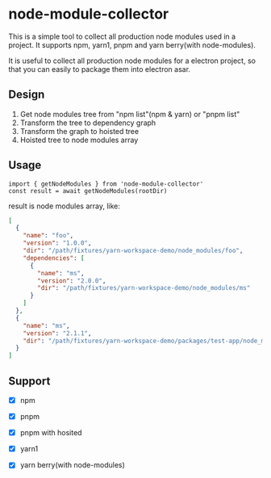 # node-module-collector   

This is a simple tool to collect all production node modules used in a project. It supports npm, yarn1, pnpm and yarn berry(with node-modules).

It is useful to collect all production node modules for a electron project, so that you can easily to package them into electron asar.

## Design

1. Get node modules tree from "npm list"(npm & yarn) or "pnpm list"
2. Transform the tree to dependency graph
3. Transform the graph to hoisted tree
4. Hoisted tree to node modules array

## Usage

```shell
import { getNodeModules } from 'node-module-collector'
const result = await getNodeModules(rootDir)
```

result is node modules array, like:

```json
[
  {
    "name": "foo",
    "version": "1.0.0",
    "dir": "/path/fixtures/yarn-workspace-demo/node_modules/foo",
    "dependencies": [
      {
        "name": "ms",
        "version": "2.0.0",
        "dir": "/path/fixtures/yarn-workspace-demo/node_modules/ms"
      }
    ]
  },
  {
    "name": "ms",
    "version": "2.1.1",
    "dir": "/path/fixtures/yarn-workspace-demo/packages/test-app/node_modules/ms"
  }
]
```

## Support

- [x] npm
- [x] pnpm
- [x] pnpm with hosited
- [x] yarn1
- [x] yarn berry(with node-modules)

